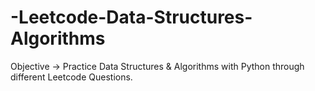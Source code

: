 # -Leetcode-Data-Structures-Algorithms
Objective -> Practice Data Structures &amp; Algorithms with Python through different Leetcode Questions. 
